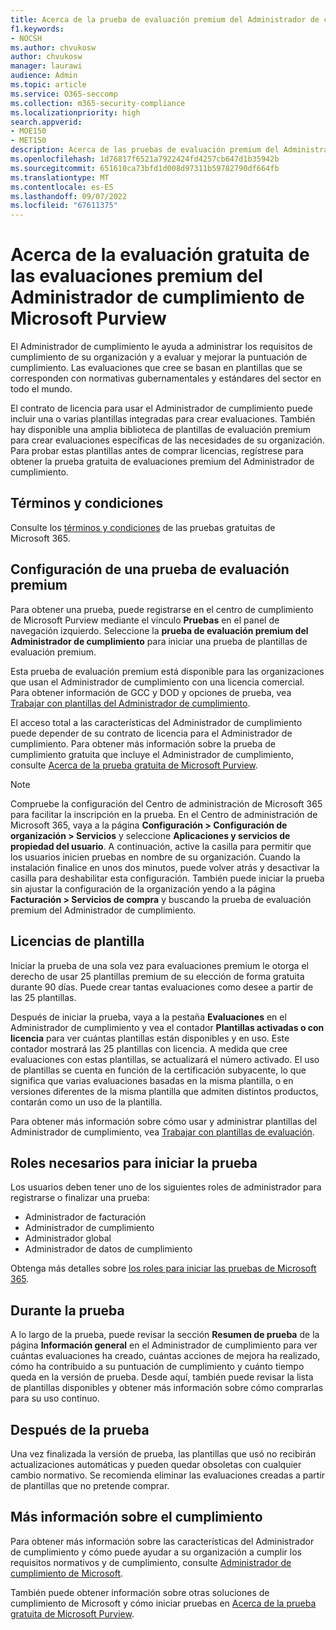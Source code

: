 ```yaml
---
title: Acerca de la prueba de evaluación premium del Administrador de cumplimiento de Microsoft
f1.keywords:
- NOCSH
ms.author: chvukosw
author: chvukosw
manager: laurawi
audience: Admin
ms.topic: article
ms.service: O365-seccomp
ms.collection: m365-security-compliance
ms.localizationpriority: high
search.appverid:
- MOE150
- MET150
description: Acerca de las pruebas de evaluación premium del Administrador de cumplimiento de Microsoft.
ms.openlocfilehash: 1d76817f6521a7922424fd4257cb647d1b35942b
ms.sourcegitcommit: 651610ca73bfd1d008d97311b59782790df664fb
ms.translationtype: MT
ms.contentlocale: es-ES
ms.lasthandoff: 09/07/2022
ms.locfileid: "67611375"
---
```

# <a name="about-the-free-trial-for-microsoft-purview-compliance-manager-premium-assessments"></a>Acerca de la evaluación gratuita de las evaluaciones premium del Administrador de cumplimiento de Microsoft Purview

El Administrador de cumplimiento le ayuda a administrar los requisitos de cumplimiento de su organización y a evaluar y mejorar la puntuación de cumplimiento. Las evaluaciones que cree se basan en plantillas que se corresponden con normativas gubernamentales y estándares del sector en todo el mundo.  

El contrato de licencia para usar el Administrador de cumplimiento puede incluir una o varias plantillas integradas para crear evaluaciones. También hay disponible una amplia biblioteca de plantillas de evaluación premium para crear evaluaciones específicas de las necesidades de su organización. Para probar estas plantillas antes de comprar licencias, regístrese para obtener la prueba gratuita de evaluaciones premium del Administrador de cumplimiento.

## <a name="terms-and-conditions"></a>Términos y condiciones

Consulte los [términos y condiciones](/legal/microsoft-365/microsoft-365-trial) de las pruebas gratuitas de Microsoft 365.

## <a name="set-up-a-premium-assessment-trial"></a>Configuración de una prueba de evaluación premium

Para obtener una prueba, puede registrarse en el centro de cumplimiento de Microsoft Purview mediante el vínculo **Pruebas** en el panel de navegación izquierdo. Seleccione la **prueba de evaluación premium del Administrador de cumplimiento** para iniciar una prueba de plantillas de evaluación premium.

Esta prueba de evaluación premium está disponible para las organizaciones que usan el Administrador de cumplimiento con una licencia comercial. Para obtener información de GCC y DOD y opciones de prueba, vea [Trabajar con plantillas del Administrador de cumplimiento](compliance-manager-templates.md).

El acceso total a las características del Administrador de cumplimiento puede depender de su contrato de licencia para el Administrador de cumplimiento. Para obtener más información sobre la prueba de cumplimiento gratuita que incluye el Administrador de cumplimiento, consulte [Acerca de la prueba gratuita de Microsoft Purview](compliance-easy-trials.md).

> [!NOTE]
> Compruebe la configuración del Centro de administración de Microsoft 365 para facilitar la inscripción en la prueba. En el Centro de administración de Microsoft 365, vaya a la página **Configuración > Configuración de organización > Servicios** y seleccione **Aplicaciones y servicios de propiedad del usuario**. A continuación, active la casilla para permitir que los usuarios inicien pruebas en nombre de su organización. Cuando la instalación finalice en unos dos minutos, puede volver atrás y desactivar la casilla para deshabilitar esta configuración. También puede iniciar la prueba sin ajustar la configuración de la organización yendo a la página **Facturación > Servicios de compra** y buscando la prueba de evaluación premium del Administrador de cumplimiento.

## <a name="template-licensing"></a>Licencias de plantilla

Iniciar la prueba de una sola vez para evaluaciones premium le otorga el derecho de usar 25 plantillas premium de su elección de forma gratuita durante 90 días. Puede crear tantas evaluaciones como desee a partir de las 25 plantillas.

Después de iniciar la prueba, vaya a la pestaña **Evaluaciones** en el Administrador de cumplimiento y vea el contador **Plantillas activadas o con licencia** para ver cuántas plantillas están disponibles y en uso. Este contador mostrará las 25 plantillas con licencia. A medida que cree evaluaciones con estas plantillas, se actualizará el número activado. El uso de plantillas se cuenta en función de la certificación subyacente, lo que significa que varias evaluaciones basadas en la misma plantilla, o en versiones diferentes de la misma plantilla que admiten distintos productos, contarán como un uso de la plantilla.

Para obtener más información sobre cómo usar y administrar plantillas del Administrador de cumplimiento, vea [Trabajar con plantillas de evaluación](compliance-manager-templates.md).

## <a name="required-roles-for-starting-the-trial"></a>Roles necesarios para iniciar la prueba

Los usuarios deben tener uno de los siguientes roles de administrador para registrarse o finalizar una prueba:
- Administrador de facturación
- Administrador de cumplimiento
- Administrador global
- Administrador de datos de cumplimiento

Obtenga más detalles sobre [los roles para iniciar las pruebas de Microsoft 365](compliance-easy-trials-roles.md).

## <a name="during-your-trial"></a>Durante la prueba

A lo largo de la prueba, puede revisar la sección **Resumen de prueba** de la página **Información general** en el Administrador de cumplimiento para ver cuántas evaluaciones ha creado, cuántas acciones de mejora ha realizado, cómo ha contribuido a su puntuación de cumplimiento y cuánto tiempo queda en la versión de prueba. Desde aquí, también puede revisar la lista de plantillas disponibles y obtener más información sobre cómo comprarlas para su uso continuo.

## <a name="after-the-trial"></a>Después de la prueba

Una vez finalizada la versión de prueba, las plantillas que usó no recibirán actualizaciones automáticas y pueden quedar obsoletas con cualquier cambio normativo. Se recomienda eliminar las evaluaciones creadas a partir de plantillas que no pretende comprar.

## <a name="learn-more-about-compliance"></a>Más información sobre el cumplimiento

Para obtener más información sobre las características del Administrador de cumplimiento y cómo puede ayudar a su organización a cumplir los requisitos normativos y de cumplimiento, consulte [Administrador de cumplimiento de Microsoft](compliance-manager.md).  

También puede obtener información sobre otras soluciones de cumplimiento de Microsoft y cómo iniciar pruebas en [Acerca de la prueba gratuita de Microsoft Purview](compliance-easy-trials.md).
